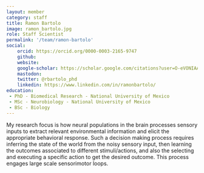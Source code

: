 ```yaml
---
layout: member
category: staff
title: Ramon Bartolo
image: ramon_bartolo.jpg
role: Staff Scientist
permalink: '/team/ramon-bartolo'
social:
    orcid: https://orcid.org/0000-0003-2165-9747
    github: 
    website: 
    google-scholar: https://scholar.google.com/citations?user=O-eVONIAAAAJ&hl=en
    mastodon: 
    twitter: @rbartolo_phd
    linkedin: https://www.linkedin.com/in/ramonbartolo/
education:
 - PhD - Biomedical Research - National University of Mexico
 - MSc - Neurobiology - National University of Mexico
 - BSc - Biology
---
```


My research focus is how neural populations in the brain processes sensory inputs to extract relevant environmental information and elicit the appropriate behavioral response. Such a decision making process requires inferring the state of the world from the noisy sensory input, then learning the outcomes associated to different stimuli/actions, and also the selecting and executing a specific action to get the desired outcome. This process engages large scale sensorimotor loops.
